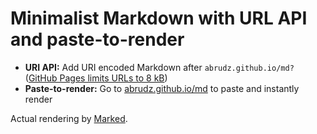 # Minimalist Markdown with URL API and paste-to-render
- **URI API:** Add URI encoded Markdown after `abrudz.github.io/md?` ([GitHub Pages limits URLs to 8 kB](https://stackoverflow.com/q/64565060/5306507))
- **Paste-to-render:** Go to [abrudz.github.io/md](https://abrudz.github.io/md) to paste and instantly render

Actual rendering by [Marked](https://marked.js.org).
